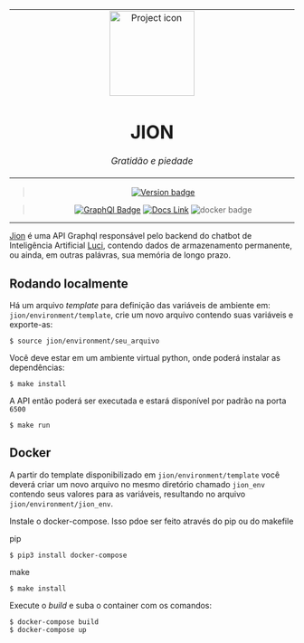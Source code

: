 <table align="center"><tr><td align="center" width="9999">

<img src="https://i.ibb.co/hgpn23m/Captura-de-Tela-2020-06-27-a-s-00-03-54.png" align="center" width="150" alt="Project icon">

# JION

*Gratidão e piedade*

</td></tr>

</table>    

<div align="center">

> [![Version badge](https://img.shields.io/badge/version-0.0.3-silver.svg)]()

>[![GraphQl Badge](https://badgen.net/badge/icon/graphql/pink?icon=graphql&label)]()
[![Docs Link](https://badgen.net/badge/docs/github_wiki?icon=github)](https://github.com/brunolcarli/Jion/wiki)
![docker badge](https://badgen.net/badge/icon/docker?icon=docker&label)

</div>

<hr />

[Jion](https://pt.wikipedia.org/wiki/Jion) é uma API Graphql responsável pelo backend do chatbot de Inteligência Artificial [Luci](https://github.com/brunolcarli/Luci), contendo dados de armazenamento permanente, ou ainda, em outras palávras, sua memória de longo prazo.

## Rodando localmente

Há um arquivo *template* para definição das variáveis de ambiente em: `jion/environment/template`, crie um novo arquivo contendo suas variáveis e exporte-as:

```
$ source jion/environment/seu_arquivo
```

Você deve estar em um ambiente virtual python, onde poderá instalar as dependências:

```
$ make install
```

A API então poderá ser executada e estará disponível por padrão na porta `6500`

```
$ make run
```

## Docker

A partir do template disponibilizado em `jion/environment/template` você deverá criar um novo arquivo no mesmo diretório chamado `jion_env` contendo seus valores para as variáveis, resultando no arquivo `jion/environment/jion_env`.


Instale o docker-compose. Isso pdoe ser feito através do pip ou do makefile

pip
```
$ pip3 install docker-compose
```

make
```
$ make install
```


Execute o *build* e suba o container com os comandos:

```
$ docker-compose build
$ docker-compose up
```

